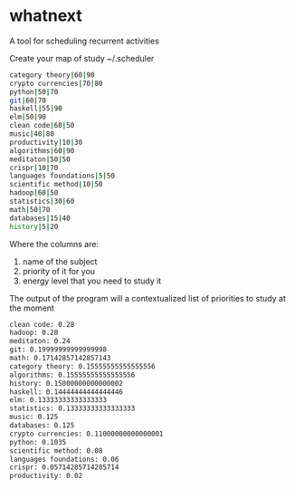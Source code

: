 # whatnext
A tool for scheduling recurrent activities


Create your map of study ~/.scheduler


```sh
category theory|60|90
crypto currencies|70|80
python|50|70
git|60|70
haskell|55|90
elm|50|90
clean code|60|50
music|40|80
productivity|10|30
algorithms|60|90
meditaton|50|50
crispr|10|70
languages foundations|5|50
scientific method|10|50
hadoop|60|50
statistics|30|60
math|50|70
databases|15|40
history|5|20
```
Where the columns are:
1. name of the subject
2. priority of it for you
3. energy level that you need to study it

The output of the program will a contextualized list of priorities to study at the moment

```sh
clean code: 0.28                   
hadoop: 0.28                       
meditaton: 0.24                    
git: 0.19999999999999998           
math: 0.17142857142857143          
category theory: 0.15555555555555556                                   
algorithms: 0.15555555555555556    
history: 0.15000000000000002       
haskell: 0.14444444444444446       
elm: 0.13333333333333333           
statistics: 0.13333333333333333    
music: 0.125                       
databases: 0.125                   
crypto currencies: 0.11000000000000001                                 
python: 0.1035                     
scientific method: 0.08            
languages foundations: 0.06        
crispr: 0.05714285714285714        
productivity: 0.02 
```
